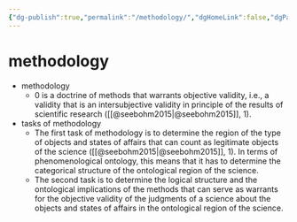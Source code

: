 ```yaml
---
{"dg-publish":true,"permalink":"/methodology/","dgHomeLink":false,"dgPassFrontmatter":false}
---
```


# methodology
- methodology
	- 0 is a doctrine of methods that warrants objective validity, i.e., a validity that is an intersubjective validity in principle of the results of scientific research ([[@seebohm2015|@seebohm2015]], 1).
- tasks of methodology
	- The first task of methodology is to determine the region of the type of objects and states of affairs that can count as legitimate objects of the science ([[@seebohm2015|@seebohm2015]], 1). In terms of phenomenological ontology, this means that it has to determine the categorical structure of the ontological region of the science. 
	- The second task is to determine the logical structure and the ontological implications of the methods that can serve as warrants for the objective validity of the judgments of a science about the objects and states of affairs in the ontological region of the science.